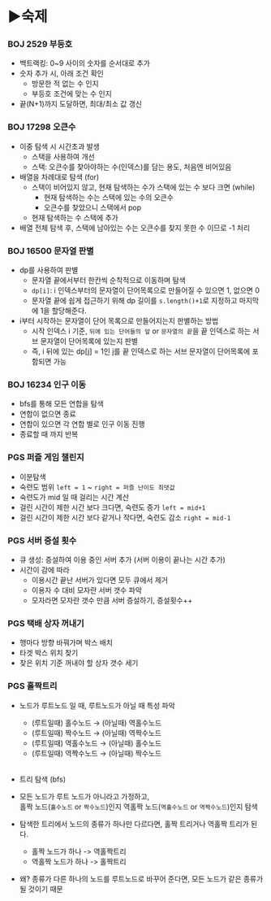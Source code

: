 # ▶숙제

### BOJ 2529 부등호
- 백트랙킹: 0~9 사이의 숫자를 순서대로 추가
- 숫자 추가 시, 아래 조건 확인
  - 방문한 적 없는 수 인지
  - 부등호 조건에 맞는 수 인지
- 끝(N+1)까지 도달하면, 최대/최소 값 갱신

### BOJ 17298 오큰수
- 이중 탐색 시 시간초과 발생 
  - 스택을 사용하여 개선 
  - 스택: 오큰수를 찾아야하는 수(인덱스)를 담는 용도, 처음엔 비어있음
- 배열을 차례대로 탐색 (for)
  - 스택이 비어있지 않고, 현재 탐색하는 수가 스택에 있는 수 보다 크면 (while)
    - 현재 탐색하는 수는 스택에 있는 수의 오큰수
    - 오큰수를 찾았으니 스택에서 pop
  - 현재 탐색하는 수 스택에 추가
- 배열 전체 탐색 후, 스택에 남아있는 수는 오큰수를 찾지 못한 수 이므로 -1 처리

### BOJ 16500 문자열 판별
- dp를 사용하여 판별
  - 문자열 끝에서부터 한칸씩 순착적으로 이동하며 탐색
  - `dp[i]`: i 인덱스부터의 문자열이 단어목록으로 만들어질 수 있으면 1, 없으면 0
  - 문자열 끝에 쉽게 접근하기 위해 dp 길이를 `s.length()+1`로 지정하고 마지막에 1을 할당해준다.
- i부터 시작하는 문자열이 단어 목록으로 만들어지는지 판별하는 방법
  - 시작 인덱스 i 기준, `뒤에 있는 단어들의 앞` or `문자열의 끝`을 끝 인덱스로 하는 서브 문자열이 단어목록에 있는지 판별 
  - 즉, i 뒤에 있는 dp[j] = 1인 j를 끝 인덱스로 하는 서브 문자열이 단어목록에 포함되면 가능

### BOJ 16234 인구 이동
- bfs를 통해 모든 연합을 탐색
- 연합이 없으면 종료
- 연합이 있으면 각 연합 별로 인구 이동 진행
- 종료할 때 까지 반복

### PGS 퍼즐 게임 챌린지
- 이분탐색
- 숙련도 범위 `left = 1` ~ `right = 퍼즐 난이도 최댓값`
- 숙련도가 mid 일 때 걸리는 시간 계산
- 걸린 시간이 제한 시간 보다 크다면, 숙련도 증가 `left = mid+1`
- 걸린 시간이 제한 시간 보다 같거나 작다면, 숙련도 감소 `right = mid-1`

### PGS 서버 증설 횟수
- 큐 생성: 증설하여 이용 중인 서버 추가 (서버 이용이 끝나는 시간 추가)
- 시간이 감에 따라
  - 이용시간 끝난 서버가 있다면 모두 큐에서 제거
  - 이용자 수 대비 모자란 서버 갯수 파악
  - 모자라면 모자란 갯수 만큼 서버 증설하기, 증설횟수++

### PGS 택배 상자 꺼내기
- 행마다 방향 바꿔가며 박스 배치
- 타겟 박스 위치 찾기
- 찾은 위치 기준 꺼내야 할 상자 갯수 세기

### PGS 홀짝트리
- 노드가 루트노드 일 때, 루트노드가 아닐 때 특성 파악 
  - (루트일때) 홀수노드 → (아닐때) 역홀수노드
  - (루트일때) 짝수노드 → (아닐때) 역짝수노드
  - (루트일때) 역홀수노드 → (아닐때) 홀수노드
  - (루트일때) 역짝수노드 → (아닐때) 짝수노드 
<br> <br>
  
- 트리 탐색 (bfs)
- 모든 노드가 루트 노드가 아니라고 가정하고,<br>
  홀짝 노드(`홀수노드` or `짝수노드`)인지 역홀짝 노드(`역홀수노드` or `역짝수노드`)인지 탐색
- 탐색한 트리에서 노드의 종류가 하나만 다르다면, 홀짝 트리거나 역홀짝 트리가 된다.
  - 홀짝 노드가 하나 -> 역홀짝트리
  - 역홀짝 노드가 하나 -> 홀짝트리
- 왜? 종류가 다른 하나의 노드를 루트노드로 바꾸어 준다면, 모든 노드가 같은 종류가 될 것이기 때문


            
